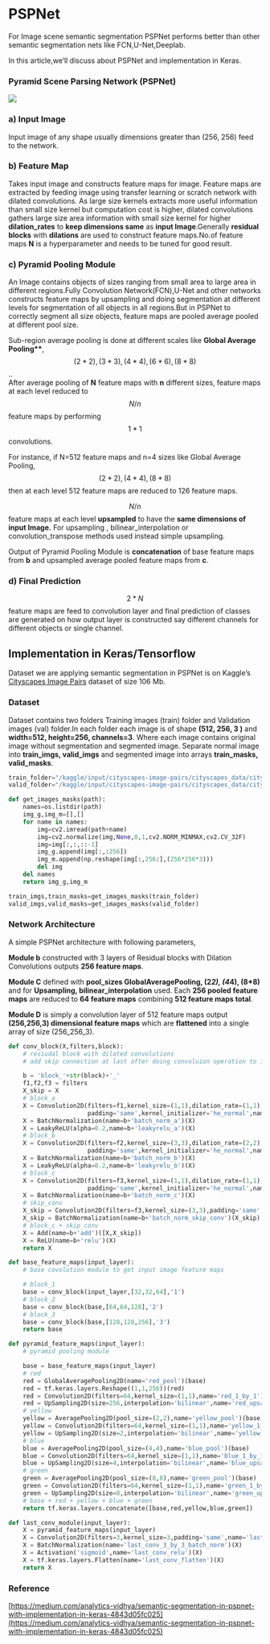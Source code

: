 # PSPNet

For Image scene semantic segmentation PSPNet performs better than other semantic segmentation nets like FCN,U-Net,Deeplab.

In this article,we’ll discuss about PSPNet and implementation in Keras.

### Pyramid Scene Parsing Network \(PSPNet\)

![](https://miro.medium.com/max/2869/1*emYC4xYASMLb5bSHNLZHOg.png)

### a\) Input Image

Input image of any shape usually dimensions greater than \(256, 256\) feed to the network.

### b\) Feature Map

Takes input image and constructs feature maps for image. Feature maps are extracted by feeding image using transfer learning or scratch network with dilated convolutions. As large size kernels extracts more useful information than small size kernel but computation cost is higher, dilated convolutions gathers large size area information with small size kernel for higher **dilation\_rates** to **keep dimensions same** as **input Image**.Generally **residual blocks** with **dilations** are used to construct feature maps.No.of feature maps **N** is a hyperparameter and needs to be tuned for good result.

### c\) Pyramid Pooling Module

An Image contains objects of sizes ranging from small area to large area in different regions.Fully Convolution Network\(FCN\),U-Net and other networks constructs feature maps by upsampling and doing segmentation at different levels for segmentation of all objects in all regions.But in PSPNet to correctly segment all size objects, feature maps are pooled average pooled at different pool size.

Sub-region average pooling is done at different scales like **Global Average Pooling\*\***,$$(2*2),(3*3),(4*4),(6*6),(8*8)$$..  
After average pooling of **N** feature maps with **n** different sizes, feature maps at each level reduced to $$N/n$$ feature maps by performing $$1*1$$ convolutions.

For instance, if N=512 feature maps and n=4 sizes like Global Average Pooling,$$(2*2),(4*4),(8*8)$$ then at each level 512 feature maps are reduced to 126 feature maps.

$$N/n$$ feature maps at each level **upsampled** to have the **same dimensions of input Image.** For upsampling , bilinear\_interpolation or convolution\_transpose methods used instead simple upsampling.

Output of Pyramid Pooling Module is **concatenation** of base feature maps from **b** and upsampled average pooled feature maps from **c**.

### d\) Final Prediction

$$2*N$$ feature maps are feed to convolution layer and final prediction of classes are generated on how output layer is constructed say different channels for different objects or single channel.

## Implementation in Keras/Tensorflow

Dataset we are applying semantic segmentation in PSPNet is on Kaggle’s [Cityscapes Image Pairs](https://www.kaggle.com/dansbecker/cityscapes-image-pairs) dataset of size 106 Mb.

### Dataset

Dataset contains two folders Training images \(train\) folder and Validation images \(val\) folder.In each folder each image is of shape **\(512, 256, 3 \)** and **width=512, height=256, channels=3**. Where each image contains original image without segmentation and segmented image. Separate normal image into **train\_imgs, valid\_imgs** and segmented image into arrays **train\_masks, valid\_masks**.

```python
train_folder="/kaggle/input/cityscapes-image-pairs/cityscapes_data/cityscapes_data/train/"
valid_folder="/kaggle/input/cityscapes-image-pairs/cityscapes_data/cityscapes_data/val/"

def get_images_masks(path):
    names=os.listdir(path)
    img_g,img_m=[],[]
    for name in names:
        img=cv2.imread(path+name)
        img=cv2.normalize(img,None,0,1,cv2.NORM_MINMAX,cv2.CV_32F)
        img=img[:,:,::-1]
        img_g.append(img[:,:256])
        img_m.append(np.reshape(img[:,256:],(256*256*3)))
        del img
    del names
    return img_g,img_m

train_imgs,train_masks=get_images_masks(train_folder)
valid_imgs,valid_masks=get_images_masks(valid_folder)
```

### Network Architecture

A simple PSPNet architecture with following parameters,

**Module b** constructed with 3 layers of Residual blocks with Dilation Convolutions outputs **256 feature maps**.

**Module C** defined with **pool\_sizes GlobalAveragePooling, \(2**_**2\), \(4**_**4\), \(8\*8\)** and for **Upsampling, bilinear\_interpolation** used. Each **256 pooled feature maps** are reduced to **64 feature maps** combining **512 feature maps total**.

**Module D** is simply a convolution layer of 512 feature maps output **\(256,256,3\) dimensional feature maps** which are **flattened** into a single array of size \(256\_256\_3\).

```python
def conv_block(X,filters,block):
    # resiudal block with dilated convolutions
    # add skip connection at last after doing convoluion operation to input X

    b = 'block_'+str(block)+'_'
    f1,f2,f3 = filters
    X_skip = X
    # block_a
    X = Convolution2D(filters=f1,kernel_size=(1,1),dilation_rate=(1,1),
                      padding='same',kernel_initializer='he_normal',name=b+'a')(X)
    X = BatchNormalization(name=b+'batch_norm_a')(X)
    X = LeakyReLU(alpha=0.2,name=b+'leakyrelu_a')(X)
    # block_b
    X = Convolution2D(filters=f2,kernel_size=(3,3),dilation_rate=(2,2),
                      padding='same',kernel_initializer='he_normal',name=b+'b')(X)
    X = BatchNormalization(name=b+'batch_norm_b')(X)
    X = LeakyReLU(alpha=0.2,name=b+'leakyrelu_b')(X)
    # block_c
    X = Convolution2D(filters=f3,kernel_size=(1,1),dilation_rate=(1,1),
                      padding='same',kernel_initializer='he_normal',name=b+'c')(X)
    X = BatchNormalization(name=b+'batch_norm_c')(X)
    # skip_conv
    X_skip = Convolution2D(filters=f3,kernel_size=(3,3),padding='same',name=b+'skip_conv')(X_skip)
    X_skip = BatchNormalization(name=b+'batch_norm_skip_conv')(X_skip)
    # block_c + skip_conv
    X = Add(name=b+'add')([X,X_skip])
    X = ReLU(name=b+'relu')(X)
    return X

def base_feature_maps(input_layer):
    # base covolution module to get input image feature maps

    # block_1
    base = conv_block(input_layer,[32,32,64],'1')
    # block_2
    base = conv_block(base,[64,64,128],'2')
    # block_3
    base = conv_block(base,[128,128,256],'3')
    return base

def pyramid_feature_maps(input_layer):
    # pyramid pooling module

    base = base_feature_maps(input_layer)
    # red
    red = GlobalAveragePooling2D(name='red_pool')(base)
    red = tf.keras.layers.Reshape((1,1,256))(red)
    red = Convolution2D(filters=64,kernel_size=(1,1),name='red_1_by_1')(red)
    red = UpSampling2D(size=256,interpolation='bilinear',name='red_upsampling')(red)
    # yellow
    yellow = AveragePooling2D(pool_size=(2,2),name='yellow_pool')(base)
    yellow = Convolution2D(filters=64,kernel_size=(1,1),name='yellow_1_by_1')(yellow)
    yellow = UpSampling2D(size=2,interpolation='bilinear',name='yellow_upsampling')(yellow)
    # blue
    blue = AveragePooling2D(pool_size=(4,4),name='blue_pool')(base)
    blue = Convolution2D(filters=64,kernel_size=(1,1),name='blue_1_by_1')(blue)
    blue = UpSampling2D(size=4,interpolation='bilinear',name='blue_upsampling')(blue)
    # green
    green = AveragePooling2D(pool_size=(8,8),name='green_pool')(base)
    green = Convolution2D(filters=64,kernel_size=(1,1),name='green_1_by_1')(green)
    green = UpSampling2D(size=8,interpolation='bilinear',name='green_upsampling')(green)
    # base + red + yellow + blue + green
    return tf.keras.layers.concatenate([base,red,yellow,blue,green])

def last_conv_module(input_layer):
    X = pyramid_feature_maps(input_layer)
    X = Convolution2D(filters=3,kernel_size=3,padding='same',name='last_conv_3_by_3')(X)
    X = BatchNormalization(name='last_conv_3_by_3_batch_norm')(X)
    X = Activation('sigmoid',name='last_conv_relu')(X)
    X = tf.keras.layers.Flatten(name='last_conv_flatten')(X)
    return X
```

### Reference

[https://medium.com/analytics-vidhya/semantic-segmentation-in-pspnet-with-implementation-in-keras-4843d05fc025](https://medium.com/analytics-vidhya/semantic-segmentation-in-pspnet-with-implementation-in-keras-4843d05fc025)

